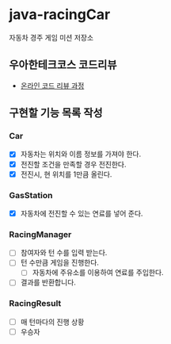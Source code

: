 # java-racingCar
자동차 경주 게임 미션 저장소

## 우아한테크코스 코드리뷰
* [온라인 코드 리뷰 과정](https://github.com/woowacourse/woowacourse-docs/blob/master/maincourse/README.md)

## 구현할 기능 목록 작성
### Car
- [x] 자동차는 위치와 이름 정보를 가져야 한다.
- [x] 전진할 조건을 만족할 경우 전진한다.
- [x] 전진시, 현 위치를 1만큼 올린다.

### GasStation
- [x] 자동차에 전진할 수 있는 연료를 넣어 준다.

### RacingManager
- [ ] 참여자와 턴 수를 입력 받는다.
- [ ] 턴 수만큼 게임을 진행한다.
    - [ ] 자동차에 주유소를 이용하여 연료를 주입한다.
- [ ] 결과를 반환합니다.

### RacingResult
- [ ] 매 턴마다의 진행 상황
- [ ] 우승자